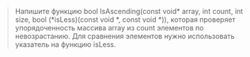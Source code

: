 >Напишите функцию bool IsAscending(const void* array, int count, int size, bool (*isLess)(const void *, const void *)), которая проверяет упорядоченность массива array из count элементов по невозрастанию. Для сравнения элементов нужно использовать указатель на функцию isLess.